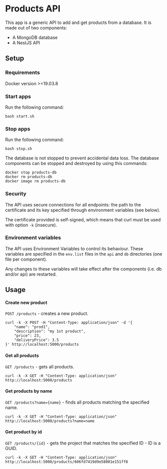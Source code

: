 # Products API

This app is a generic API to add and get products from a database. It is made out of two components:
* A MongoDB database
* A NestJS API

## Setup

### Requirements

Docker version >=19.03.8

### Start apps

Run the following command:
```
bash start.sh
```

### Stop apps

Run the following command:
```
bash stop.sh
```

The database is not stopped to prevent accidental data loss. The database components can be stopped and destroyed by using this commands:

```
docker stop products-db
docker rm products-db
docker image rm products-db
```

### Security

The API uses secure connections for all endpoints: the path to the certificate and its key specified through environment variables (see below).

The certificate provided is self-signed, which means that curl must be used with option `-k` (insecure).


### Environment variables

The API uses Environment Variables to control its behaviour. These variables are specified in the `env.list` files in the `api` and `db` directories (one file per component).

Any changes to these variables will take effect after the components (i.e. db and/or api) are restarted.


## Usage

#### Create new product

`POST /products` - creates a new product.

```
curl -k -X POST -H "Content-Type: application/json" -d '{
    "name": "prod1",
    "description": "my 1st product",
    "price": 23,
    "deliveryPrice": 3.5
}' http://localhost:5000/products
```

#### Get all products

`GET /products` - gets all products.

```
curl -k -X GET -H "Content-Type: application/json" http://localhost:5000/products
```

#### Get products by name

`GET /products?name={name}` - finds all products matching the specified name.

```
curl -k -X GET -H "Content-Type: application/json" http://localhost:5000/products?name=name
```

#### Get product by id

`GET /products/{id}` - gets the project that matches the specified ID - ID is a GUID.

```
curl -k -X GET -H "Content-Type: application/json" http://localhost:5000/products/606fd7419d9e58001e151ff8
```
